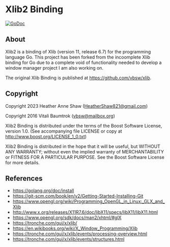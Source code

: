 # Xlib2 Binding

[![GoDoc](https://godoc.org/github.com/vbsw/xlib?status.svg)](https://godoc.org/github.com/vbsw/xlib)

## About
Xlib2 is a binding of Xlib (version 11, release 6.7) for the programming language Go. This project has been forked from the incoomplete Xlib binding for Go due to a complete
void of functionality needed to develop a window manager project I am also working on.

The original Xlib Binding is published at <https://github.com/vbsw/xlib>.

## Copyright
Copyright 2023 Heather Anne Shaw (HeatherShaw821@gmail.com)

Copyright 2016 Vitali Baumtrok (vbsw@mailbox.org)

Xlib2 Binding is distributed under the terms of the Boost Software License, version 1.0.
(See accompanying file LICENSE or copy at <http://www.boost.org/LICENSE_1_0.txt>)

Xlib2 Binding is distributed in the hope that it will be useful, but WITHOUT ANY WARRANTY; without even the implied warranty of MERCHANTABILITY or FITNESS FOR A PARTICULAR PURPOSE. See the Boost Software License for more details.

## References

- <https://golang.org/doc/install>
- <https://git-scm.com/book/en/v2/Getting-Started-Installing-Git>
- <https://www.opengl.org/wiki/Programming_OpenGL_in_Linux:_GLX_and_Xlib>
- <http://www.x.org/releases/X11R7.6/doc/libX11/specs/libX11/libX11.html>
- <https://www.opengl.org/sdk/docs/man2/xhtml/#glX>
- <https://tronche.com/gui/x/xlib/>
- <https://en.wikibooks.org/wiki/X_Window_Programming/Xlib>
- <https://tronche.com/gui/x/xlib/events/processing-overview.html>
- <https://tronche.com/gui/x/xlib/events/structures.html>

